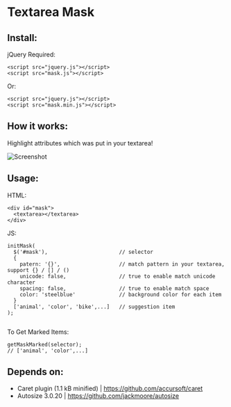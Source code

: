# Textarea Mask

## Install:
jQuery Required:
```
<script src="jquery.js"></script>
<script src="mask.js"></script>
```
Or:
```
<script src="jquery.js"></script>
<script src="mask.min.js"></script>
```

## How it works:

Highlight attributes which was put in your textarea!

![Screenshot](http://sv1.upsieutoc.com/2018/03/04/mask.gif)

## Usage:
HTML:
```
<div id="mask">
  <textarea></textarea>
</div>
```
JS:
```
initMask(
  $('#mask'),                       // selector
  {
    patern: '{}',                   // match pattern in your textarea, support {} / [] / ()
    unicode: false,                 // true to enable match unicode character
    spacing: false,                 // true to enable match space
    color: 'steelblue'              // background color for each item
  }
  ['animal', 'color', 'bike',...]   // suggestion item
);
  
```
To Get Marked Items:
```
getMaskMarked(selector);
// ['animal', 'color',...] 
```
## Depends on:
- Caret plugin (1.1 kB minified) | https://github.com/accursoft/caret
- Autosize 3.0.20 | https://github.com/jackmoore/autosize
